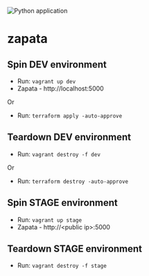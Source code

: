 ![Python application](https://github.com/zapatoca/zapata/workflows/Python%20application/badge.svg)

# zapata

## Spin DEV environment

* Run: `vagrant up dev`<br>
* Zapata - http://localhost:5000

Or

* Run: `terraform apply -auto-approve`


## Teardown DEV environment

* Run: `vagrant destroy -f dev`

Or

* Run: `terraform destroy -auto-approve`


## Spin STAGE environment

* Run: `vagrant up stage`<br>
* Zapata - http://\<public ip\>:5000


## Teardown STAGE environment

* Run: `vagrant destroy -f stage`

